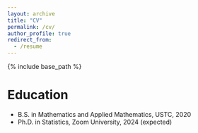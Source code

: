 ```yaml
---
layout: archive
title: "CV"
permalink: /cv/
author_profile: true
redirect_from:
  - /resume
---
```


{% include base_path %}

Education
======
* B.S. in Mathematics and Applied Mathematics, USTC, 2020
* Ph.D. in Statistics, Zoom University, 2024 (expected)


  


